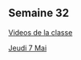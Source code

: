 

## Semaine 32

[Videos de la classe](https://mamaitresse.github.io/CE2-2019-2020/semaine_32/videos_jeudi_7_Mai.html)

[Jeudi 7 Mai](https://mamaitresse.github.io/CE2-2019-2020/semaine_32/jeudi_7_Mai.html)
